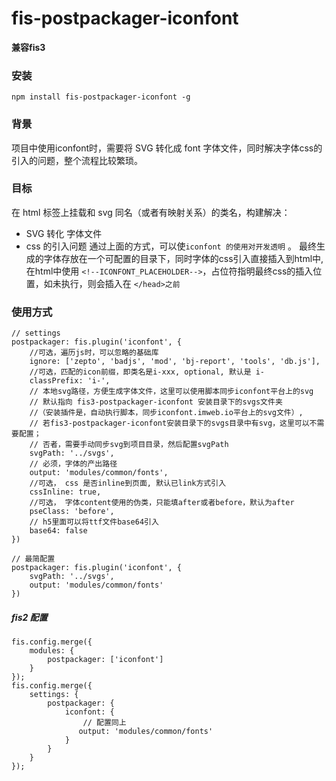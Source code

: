 # fis-postpackager-iconfont
**兼容fis3**



### 安装
```
npm install fis-postpackager-iconfont -g

```


### 背景

项目中使用iconfont时，需要将 SVG 转化成 font 字体文件，同时解决字体css的引入的问题，整个流程比较繁琐。


### 目标
在 html 标签上挂载和 svg 同名（或者有映射关系）的类名，构建解决：
+ SVG 转化 字体文件
+ css 的引入问题
通过上面的方式，可以使`iconfont 的使用对开发透明` 。
最终生成的字体存放在一个可配置的目录下，同时字体的css引入直接插入到html中, 在html中使用 `<!--ICONFONT_PLACEHOLDER-->`，占位符指明最终css的插入位置，如未执行，则会插入在  `</head>之前`

### 使用方式

```
// settings
postpackager: fis.plugin('iconfont', {
    //可选，遍历js时，可以忽略的基础库
    ignore: ['zepto', 'badjs', 'mod', 'bj-report', 'tools', 'db.js'],
    //可选，匹配的icon前缀，即类名是i-xxx, optional, 默认是 i-
    classPrefix: 'i-',
    // 本地svg路径，方便生成字体文件，这里可以使用脚本同步iconfont平台上的svg
    // 默认指向 fis3-postpackager-iconfont 安装目录下的svgs文件夹
    //（安装插件是，自动执行脚本，同步iconfont.imweb.io平台上的svg文件）,
    // 若fis3-postpackager-iconfont安装目录下的svgs目录中有svg，这里可以不需要配置；
    // 否者，需要手动同步svg到项目目录，然后配置svgPath
    svgPath: '../svgs',
    // 必须，字体的产出路径
    output: 'modules/common/fonts',
    //可选， css 是否inline到页面, 默认已link方式引入
    cssInline: true,
    //可选， 字体content使用的伪类，只能填after或者before，默认为after
    pseClass: 'before', 
    // h5里面可以将ttf文件base64引入
    base64: false 
})

// 最简配置
postpackager: fis.plugin('iconfont', {
    svgPath: '../svgs',
    output: 'modules/common/fonts'
})

```

##### fis2 配置
```
fis.config.merge({
    modules: {
        postpackager: ['iconfont']
    }
});
fis.config.merge({
    settings: {
        postpackager: {
            iconfont: {
                // 配置同上
               output: 'modules/common/fonts' 
            }
        }
    }
});
```



